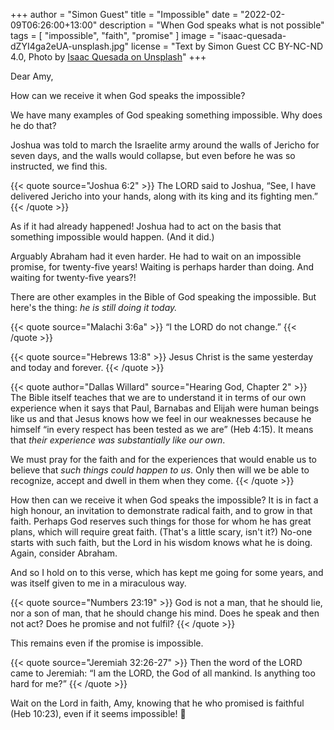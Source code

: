 +++
author = "Simon Guest"
title = "Impossible"
date = "2022-02-09T06:26:00+13:00"
description = "When God speaks what is not possible"
tags = [ "impossible", "faith", "promise" ]
image = "isaac-quesada-dZYI4ga2eUA-unsplash.jpg"
license = "Text by Simon Guest CC BY-NC-ND 4.0, Photo by [Isaac Quesada on Unsplash](https://unsplash.com/photos/dZYI4ga2eUA)"
+++

Dear Amy,

How can we receive it when God speaks the impossible?

We have many examples of God speaking something impossible. Why does he do that?

Joshua was told to march the Israelite army around the walls of Jericho for seven days, and the walls would collapse, but even before he was so instructed, we find this.

{{< quote source="Joshua 6:2" >}}
The LORD said to Joshua, “See, I have delivered Jericho into your hands, along with its king and its fighting men.”
{{< /quote >}}

As if it had already happened! Joshua had to act on the basis that something impossible would happen. (And it did.)

Arguably Abraham had it even harder. He had to wait on an impossible promise, for twenty-five years! Waiting is perhaps harder than doing. And waiting for twenty-five years?!

There are other examples in the Bible of God speaking the impossible. But here's the thing: _he is still doing it today._

{{< quote source="Malachi 3:6a" >}}
“I the LORD do not change.”
{{< /quote >}}

{{< quote source="Hebrews 13:8" >}}
Jesus Christ is the same yesterday and today and forever.
{{< /quote >}}

{{< quote author="Dallas Willard" source="Hearing God, Chapter 2" >}}
The Bible itself teaches that we are to understand it in terms of our own experience when it says that Paul, Barnabas and Elijah were human beings like us and that Jesus knows how we feel in our weaknesses because he himself “in every respect has been tested as we are” (Heb 4:15). It means that _their experience was substantially like our own_.

We must pray for the faith and for the experiences that would enable us to believe that _such things could happen to us_. Only then will we be able to recognize, accept and dwell in them when they come.
{{< /quote >}}

How then can we receive it when God speaks the impossible? It is in fact a high honour, an invitation to demonstrate radical faith, and to grow in that faith. Perhaps God reserves such things for those for whom he has great plans, which will require great faith. (That's a little scary, isn't it?)  No-one starts with such faith, but the Lord in his wisdom knows what he is doing.  Again, consider Abraham.

And so I hold on to this verse, which has kept me going for some years, and was itself given to me in a miraculous way.

{{< quote source="Numbers 23:19" >}}
God is not a man, that he should lie, nor a son of man, that he should change his mind. Does he speak and then not act? Does he promise and not fulfil?
{{< /quote >}}

This remains even if the promise is impossible.

{{< quote source="Jeremiah 32:26-27" >}}
Then the word of the LORD came to Jeremiah: “I am the LORD, the God of all mankind. Is anything too hard for me?”
{{< /quote >}}

Wait on the Lord in faith, Amy, knowing that he who promised is faithful (Heb 10:23), even if it seems impossible!  🙏

